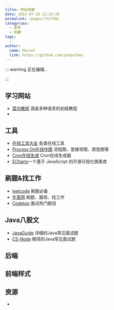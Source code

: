 ```yaml
---
title: 网站收藏
date: 2022-07-18 12:33:20
permalink: /pages/732fd9/
categories:
  - 更多
  - 收藏
tags:
  - 
author: 
  name: Marvel
  link: https://github.com/zouquchen
---
```


::: warning 正在编辑...



:::

## 学习网站
* [菜鸟教程](https://www.runoob.com/) 涵盖多种语言的初级教程
* 

## 工具
* [在线工具大全](https://tool.lu/) 各类在线工具
* [Process On在线作图](https://www.processon.com/) 流程图、思维导图、原型图等
* [Cron在线生成](https://www.pppet.net/) Cron在线生成器
* [ECharts](https://echarts.apache.org/zh/index.html)一个基于 JavaScript 的开源可视化图表库

## 刷题&找工作
* [leetcode](https://leetcode.cn/) 刷题必备
* [牛客网](https://www.nowcoder.com/) 刷题、面经、找工作
* [Codetop](https://codetop.cc/home) 面试热门题目

## Java八股文
* [JavaGuide](https://javaguide.cn/) 详细的Java常见面试题
* [CS-Node](https://www.cyc2018.xyz/) 精简的Java常见面试题


## 后端


## 前端样式


## 资源
* 
